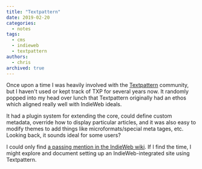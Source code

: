 ```yaml
---
title: "Textpattern"
date: 2019-02-20
categories:
  - notes
tags:
  - cms
  - indieweb
  - textpattern
authors:
  - chris
archived: true
---
```


Once upon a time I was heavily involved with the [Textpattern](https://textpattern.com/) community, but I haven't used or kept track of TXP for several years now. It randomly popped into my head over lunch that Textpattern originally had an ethos which aligned really well with IndieWeb ideals.

It had a plugin system for extending the core, could define custom metadata, override how to display particular articles, and it was also easy to modify themes to add things like microformats/special meta tages, etc. Looking back, it sounds ideal for some users?

I could only find [a passing mention in the IndieWeb wiki](https://indieweb.org/Webmention-developer#Joel_Dueck_with_thelocalyarn.com). If I find the time, I might explore and document setting up an IndieWeb-integrated site using Textpattern.
